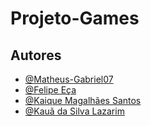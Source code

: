 # Projeto-Games


## Autores

- [@Matheus-Gabriel07](https://www.github.com/matheus-gabriel07)
- [@Felipe Eça](https://www.github.com/FelipeEca)
- [@Kaique Magalhães Santos](https://www.github.com/Kaique-ms27)
- [@Kauã da Silva Lazarim](https://www.github.com/lazarimkaua)
